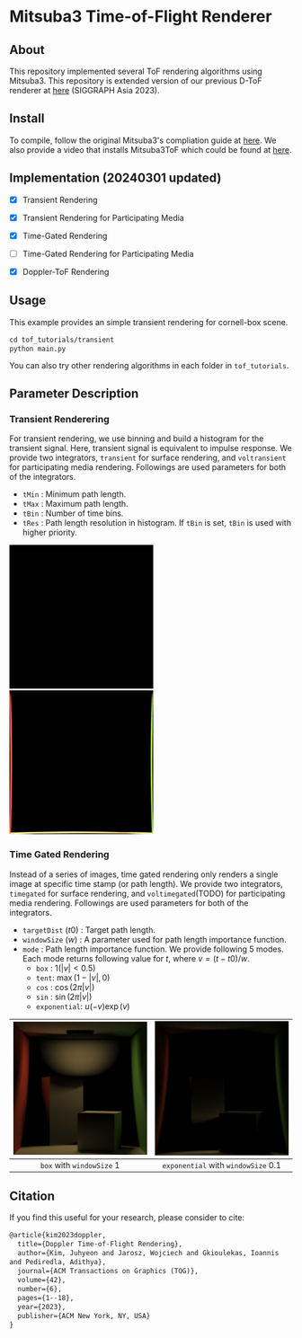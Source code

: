 Mitsuba3 Time-of-Flight Renderer
===================================
## About
This repository implemented several ToF rendering algorithms using Mitsuba3.
This repository is extended version of our previous D-ToF renderer at [here](https://github.com/juhyeonkim95/Mitsuba3DopplerToF) (SIGGRAPH Asia 2023).

## Install
To compile, follow the original Mitsuba3's compliation guide at [here](https://github.com/mitsuba-renderer/mitsuba3).
We also provide a video that installs Mitsuba3ToF which could be found at [here](https://drive.google.com/file/d/1__ZM2rvLM0nOI74Cb7TAcuHP8QgaW5sr/view?usp=drive_link).

## Implementation (20240301 updated)
- [x] Transient Rendering
- [x] Transient Rendering for Participating Media
- [x] Time-Gated Rendering
- [ ] Time-Gated Rendering for Participating Media
- [x] Doppler-ToF Rendering


## Usage 
This example provides an simple transient rendering for cornell-box scene.
```
cd tof_tutorials/transient
python main.py
```
You can also try other rendering algorithms in each folder in `tof_tutorials`.

## Parameter Description

### Transient Renderering
For transient rendering, we use binning and build a histogram for the transient signal.
Here, transient signal is equivalent to impulse response.
We provide two integrators, `transient` for surface rendering, and `voltransient` for participating media rendering. 
Followings are used parameters for both of the integrators.

* `tMin` : Minimum path length.
* `tMax` : Maximum path length.
* `tBin` : Number of time bins.
* `tRes` : Path length resolution in histogram. If `tBin` is set, `tBin` is used with higher priority.

![transient_cornell_box](assets/transient_cornell_box.gif)
![voltransient_cornell_box](assets/voltransient_cornell_box.gif)


### Time Gated Rendering
Instead of a series of images, time gated rendering only renders a single image at specific time stamp (or path length). We provide two integrators, `timegated` for surface rendering, and `voltimegated`(TODO) for participating media rendering.
Followings are used parameters for both of the integrators.

* `targetDist` ($t0$) : Target path length.
* `windowSize` ($w$) : A parameter used for path length importance function.
* `mode` : Path length importance function. We provide following 5 modes. Each mode returns following value for $t$, where $v = (t - t0) / w$.
    * `box` : $1(|v| < 0.5)$
    * `tent`: $\max(1 - |v|, 0)$
    * `cos` :  $\cos(2 \pi|v|)$
    * `sin` :  $\sin(2 \pi|v|)$
    * `exponential`:  $u(-v)\exp(v)$

| ![box](assets/box_1.png) | ![exp](assets/exp_0.1.png) | 
|:--:| :--:| 
| `box` with `windowSize` 1 |`exponential` with `windowSize` 0.1 |


## Citation
If you find this useful for your research, please consider to cite:
```
@article{kim2023doppler,
  title={Doppler Time-of-Flight Rendering},
  author={Kim, Juhyeon and Jarosz, Wojciech and Gkioulekas, Ioannis and Pediredla, Adithya},
  journal={ACM Transactions on Graphics (TOG)},
  volume={42},
  number={6},
  pages={1--18},
  year={2023},
  publisher={ACM New York, NY, USA}
}
```
